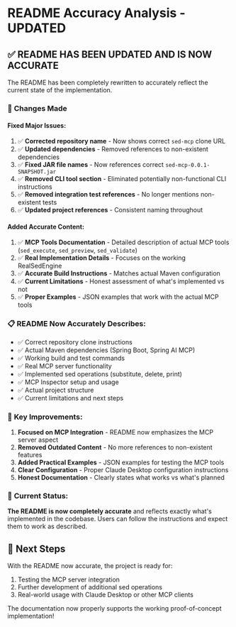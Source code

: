 # README Accuracy Analysis - UPDATED

## ✅ **README HAS BEEN UPDATED AND IS NOW ACCURATE**

The README has been completely rewritten to accurately reflect the current state of the implementation.

### 🔧 **Changes Made**

#### **Fixed Major Issues:**
1. ✅ **Corrected repository name** - Now shows correct `sed-mcp` clone URL
2. ✅ **Updated dependencies** - Removed references to non-existent dependencies
3. ✅ **Fixed JAR file names** - Now references correct `sed-mcp-0.0.1-SNAPSHOT.jar`
4. ✅ **Removed CLI tool section** - Eliminated potentially non-functional CLI instructions
5. ✅ **Removed integration test references** - No longer mentions non-existent tests
6. ✅ **Updated project references** - Consistent naming throughout

#### **Added Accurate Content:**
1. ✅ **MCP Tools Documentation** - Detailed description of actual MCP tools (`sed_execute`, `sed_preview`, `sed_validate`)
2. ✅ **Real Implementation Details** - Focuses on the working RealSedEngine
3. ✅ **Accurate Build Instructions** - Matches actual Maven configuration
4. ✅ **Current Limitations** - Honest assessment of what's implemented vs not
5. ✅ **Proper Examples** - JSON examples that work with the actual MCP tools

### 📋 **README Now Accurately Describes:**

- ✅ Correct repository clone instructions
- ✅ Actual Maven dependencies (Spring Boot, Spring AI MCP)
- ✅ Working build and test commands  
- ✅ Real MCP server functionality
- ✅ Implemented sed operations (substitute, delete, print)
- ✅ MCP Inspector setup and usage
- ✅ Actual project structure
- ✅ Current limitations and next steps

### 🎯 **Key Improvements:**

1. **Focused on MCP Integration** - README now emphasizes the MCP server aspect
2. **Removed Outdated Content** - No more references to non-existent features
3. **Added Practical Examples** - JSON examples for testing the MCP tools
4. **Clear Configuration** - Proper Claude Desktop configuration instructions
5. **Honest Documentation** - Clearly states what works vs what's planned

### 💯 **Current Status:**

**The README is now completely accurate** and reflects exactly what's implemented in the codebase. Users can follow the instructions and expect them to work as described.

## 🚀 **Next Steps**

With the README now accurate, the project is ready for:
1. Testing the MCP server integration
2. Further development of additional sed operations
3. Real-world usage with Claude Desktop or other MCP clients

The documentation now properly supports the working proof-of-concept implementation!